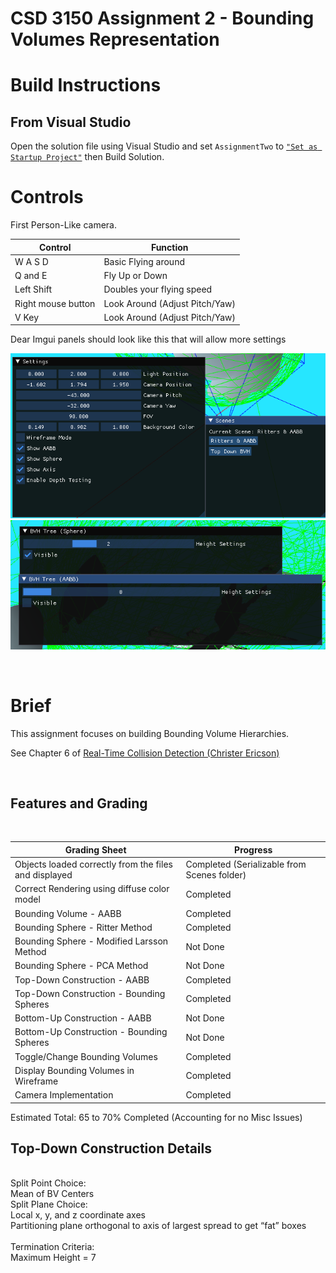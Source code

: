 # CSD 3150 Assignment 2 - Bounding Volumes Representation

# Build Instructions

## From Visual Studio
Open the solution file using Visual Studio and set `AssignmentTwo` to [`"Set as Startup Project"`](https://docs.microsoft.com/en-us/visualstudio/ide/how-to-set-multiple-startup-projects?view=vs-2022) then Build Solution.


# Controls

First Person-Like camera.

| Control | Function
|--|--|
|W A S D | Basic Flying around
|Q and E | Fly Up or Down
Left Shift | Doubles your flying speed
Right mouse button | Look Around (Adjust Pitch/Yaw)
V Key | Look Around (Adjust Pitch/Yaw)


Dear Imgui panels should look like this that will allow more settings

![Scene Image](.\ReadmeImages\Controls1.png)
![Scene Image2](.\ReadmeImages\Controls2.png)



<br/>

# Brief
This assignment	 focuses on building Bounding Volume Hierarchies. 
<br/>

See Chapter 6 of [Real-Time Collision Detection (Christer Ericson)](https://learning.oreilly.com/library/view/real-time-collision-detection/9781558607323/)

<br/>

## Features and Grading

<br/>

| Grading Sheet  |  Progress
|--|--|
|Objects loaded correctly from the files and displayed  | Completed (Serializable from Scenes folder)
|Correct Rendering using diffuse color model | Completed
|Bounding Volume - AABB | Completed 
|Bounding Sphere - Ritter Method | Completed 
|Bounding Sphere - Modified Larsson Method | Not Done
|Bounding Sphere - PCA Method | Not Done
|Top-Down Construction - AABB | Completed
|Top-Down Construction - Bounding Spheres | Completed
|Bottom-Up Construction - AABB | Not Done
|Bottom-Up Construction - Bounding Spheres | Not Done
|Toggle/Change Bounding Volumes | Completed
|Display Bounding Volumes in Wireframe | Completed
|Camera Implementation | Completed

Estimated Total: 65 to 70% Completed (Accounting for no Misc Issues)


## Top-Down Construction Details

<br/>
Split Point Choice: 
<br/>
Mean of BV Centers

<br/>
Split Plane Choice: <br/>Local x, y, and z
coordinate axes
<br/>
Partitioning plane orthogonal
to axis of largest spread to get “fat”
boxes
<br/>
<br/>
Termination Criteria:
<br/>
Maximum Height = 7
